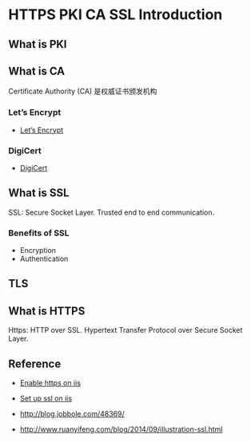 # HTTPS PKI CA SSL Introduction

## What is PKI

## What is CA

Certificate Authority (CA) 是权威证书颁发机构

### Let’s Encrypt

- [Let’s Encrypt](https://letsencrypt.org "Let’s Encrypt 是由非营利性互联网安全研究组 (ISRG) 提供给您的免费，自动化和开放的证书颁发机构。")

### DigiCert

- [DigiCert](https://www.digicert.com)

## What is SSL

SSL: Secure Socket Layer. Trusted end to end communication.

### Benefits of SSL

- Encryption
- Authentication

## TLS

## What is HTTPS

Https: HTTP over SSL. Hypertext Transfer Protocol over Secure Socket Layer.

## Reference

- [Enable https on iis](https://brianflove.com/2014/12/02/enable-https-on-iis/)
- [Set up ssl on iis](https://docs.microsoft.com/en-us/iis/manage/configuring-security/how-to-set-up-ssl-on-iis#IISManager)

- http://blog.jobbole.com/48369/

- http://www.ruanyifeng.com/blog/2014/09/illustration-ssl.html
